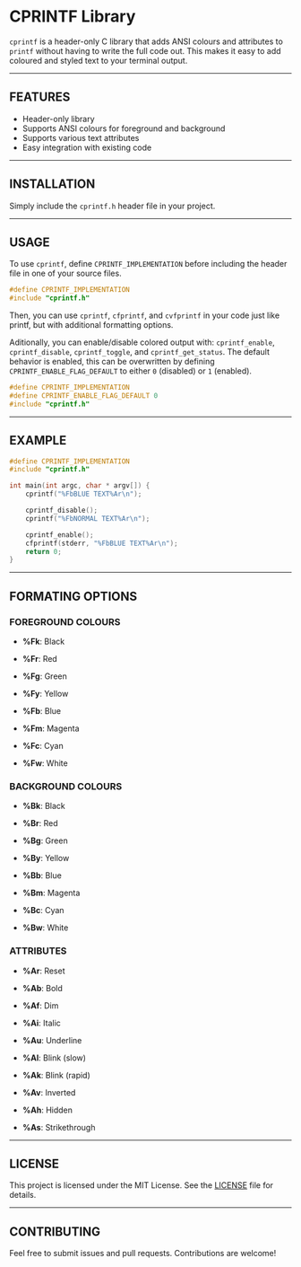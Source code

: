 # CPRINTF Library

`cprintf` is a header-only C library that adds ANSI colours and attributes to `printf` without having to write the full code out. This makes it easy to add coloured and styled text to your terminal output.

---

## FEATURES

- Header-only library
- Supports ANSI colours for foreground and background
- Supports various text attributes
- Easy integration with existing code

---

## INSTALLATION

Simply include the `cprintf.h` header file in your project.

---

## USAGE

To use `cprintf`, define `CPRINTF_IMPLEMENTATION` before including the header file in one of your source files.

```C
#define CPRINTF_IMPLEMENTATION
#include "cprintf.h"
```

Then, you can use `cprintf`, `cfprintf`, and `cvfprintf` in your code just like printf, but with additional formatting options.

Aditionally, you can enable/disable colored output with: `cprintf_enable`, `cprintf_disable`, `cprintf_toggle`, and `cprintf_get_status`. The default behavior is enabled, this can be overwritten by defining `CPRINTF_ENABLE_FLAG_DEFAULT` to either `0` (disabled) or `1` (enabled).

```C
#define CPRINTF_IMPLEMENTATION
#define CPRINTF_ENABLE_FLAG_DEFAULT 0
#include "cprintf.h"
```

---

## EXAMPLE

```C
#define CPRINTF_IMPLEMENTATION
#include "cprintf.h"

int main(int argc, char * argv[]) {
    cprintf("%FbBLUE TEXT%Ar\n");

    cprintf_disable();
    cprintf("%FbNORMAL TEXT%Ar\n");

    cprintf_enable();
    cfprintf(stderr, "%FbBLUE TEXT%Ar\n");
    return 0;
}
```

---

## FORMATING OPTIONS

### FOREGROUND COLOURS

- **%Fk**: Black

- **%Fr**: Red

- **%Fg**: Green

- **%Fy**: Yellow

- **%Fb**: Blue

- **%Fm**: Magenta

- **%Fc**: Cyan

- **%Fw**: White

### BACKGROUND COLOURS

- **%Bk**: Black

- **%Br**: Red

- **%Bg**: Green

- **%By**: Yellow

- **%Bb**: Blue

- **%Bm**: Magenta

- **%Bc**: Cyan

- **%Bw**: White

### ATTRIBUTES

- **%Ar**: Reset

- **%Ab**: Bold

- **%Af**: Dim

- **%Ai**: Italic

- **%Au**: Underline

- **%Al**: Blink (slow)

- **%Ak**: Blink (rapid)

- **%Av**: Inverted

- **%Ah**: Hidden

- **%As**: Strikethrough

---

## LICENSE

This project is licensed under the MIT License. See the [LICENSE](LICENSE) file for details.

---

## CONTRIBUTING

Feel free to submit issues and pull requests. Contributions are welcome!
